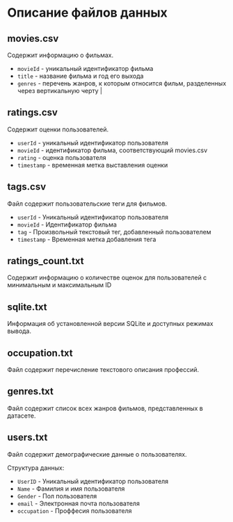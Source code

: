 # Описание файлов данных

## movies.csv
Содержит информацию о фильмах.
*   `movieId` - уникальный идентификатор фильма
*   `title` - название фильма и год его выхода
*   `genres` - перечень жанров, к которым относится фильм, разделенных через вертикальную черту |

## ratings.csv
Содержит оценки пользователей.
*   `userId` - уникальный идентификатор пользователя
*   `movieId` - идентификатор фильма, соответствующий movies.csv
*   `rating` - оценка пользователя
*   `timestamp` - временная метка выставления оценки

## tags.csv
Файл содержит пользовательские теги для фильмов.

*   `userId` - Уникальный идентификатор пользователя
*   `movieId` - Идентификатор фильма
*   `tag` - Произвольный текстовый тег, добавленный пользователем
*   `timestamp` - Временная метка добавления тега 

## ratings_count.txt
Содержит информацию о количестве оценок для пользователей с минимальным и максимальным ID

## sqlite.txt
Информация об установленной версии SQLite и доступных режимах вывода.

## occupation.txt
Файл содержит перечисление текстового описания профессий.


## genres.txt
Файл содержит список всех жанров фильмов, представленных в датасете.


## users.txt
Файл содержит демографические данные о пользователях.

Структура данных:
*   `UserID` - Уникальный идентификатор пользователя
*   `Name` - Фамилия и имя пользователя
*   `Gender` - Пол пользователя
*   `email` - Электронная почта пользователя
*   `occupation` - Проффесия пользователя
